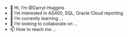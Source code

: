 - 👋 Hi, I’m @Darryl-Huggins
- 👀 I’m interested in AS400, SQL, Oracle Cloud reporting
- 🌱 I’m currently learning ...
- 💞️ I’m looking to collaborate on ...
- 📫 How to reach me ...

<!---
Darryl-Huggins/Darryl-Huggins is a ✨ special ✨ repository because its `README.md` (this file) appears on your GitHub profile.
You can click the Preview link to take a look at your changes.
--->
